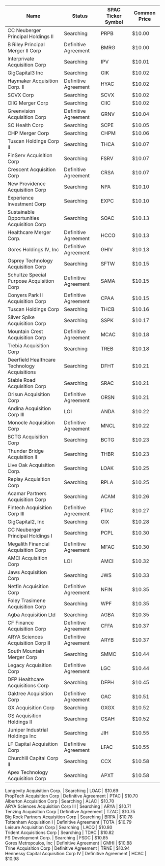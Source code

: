Name                                         | Status               | SPAC Ticker Symbol | Common Price 
-------------------------------------------- | -------------------- | ------------------ | -------------
CC Neuberger Principal Holdings II           | Searching            | PRPB               | $10.00       
B Riley Principal Merger II Corp             | Definitive Agreement | BMRG               | $10.00       
Interprivate Acquisition Corp                | Searching            | IPV                | $10.01       
GigCapital3 Inc                              | Searching            | GIK                | $10.02       
Haymaker Acquisition Corp. II                | Definitive Agreement | HYAC               | $10.02       
SCVX Corp                                    | Searching            | SCVX               | $10.02       
CIIG Merger Corp                             | Searching            | CIIC               | $10.02       
Greenvision Acquisition Corp                 | Definitive Agreement | GRNV               | $10.04       
SC Health Corp                               | Searching            | SCPE               | $10.05       
CHP Merger Corp                              | Searching            | CHPM               | $10.06       
Tuscan Holdings Corp II                      | Searching            | THCA               | $10.07       
FinServ Acquisition Corp                     | Searching            | FSRV               | $10.07       
Crescent Acquisition Corp                    | Definitive Agreement | CRSA               | $10.07       
New Providence Acquisition Corp              | Searching            | NPA                | $10.10       
Experience Investment Corp                   | Searching            | EXPC               | $10.10       
Sustainable Opportunities Acquisition Corp   | Searching            | SOAC               | $10.13       
Healthcare Merger Corp.                      | Definitive Agreement | HCCO               | $10.13       
Gores Holdings IV, Inc                       | Definitive Agreement | GHIV               | $10.13       
Osprey Technology Acquisition Corp           | Searching            | SFTW               | $10.15       
Schultze Special Purpose Acquisition Corp    | Definitive Agreement | SAMA               | $10.15       
Conyers Park II Acquisition Corp             | Definitive Agreement | CPAA               | $10.15       
Tuscan Holdings Corp                         | Searching            | THCB               | $10.16       
Silver Spike Acquisition Corp                | Searching            | SSPK               | $10.17       
Mountain Crest Acquisition Corp              | Definitive Agreement | MCAC               | $10.18       
Trebia Acquisition Corp                      | Searching            | TREB               | $10.18       
Deerfield Healthcare Technology Acquisitions | Searching            | DFHT               | $10.21       
Stable Road Acquisition Corp                 | Searching            | SRAC               | $10.21       
Orisun Acquisition Corp                      | Definitive Agreement | ORSN               | $10.21       
Andina Acquisition Corp III                  | LOI                  | ANDA               | $10.22       
Monocle Acquisition Corp                     | Definitive Agreement | MNCL               | $10.22       
BCTG Acquisition Corp                        | Searching            | BCTG               | $10.23       
Thunder Bridge Acquisition II                | Searching            | THBR               | $10.23       
Live Oak Acquisition Corp.                   | Searching            | LOAK               | $10.25       
Replay Acquisition Corp                      | Searching            | RPLA               | $10.25       
Acamar Partners Acquisition Corp             | Searching            | ACAM               | $10.26       
Fintech Acquisition Corp III                 | Definitive Agreement | FTAC               | $10.27       
GigCapital2, Inc                             | Searching            | GIX                | $10.28       
CC Neuberger Principal Holdings I            | Searching            | PCPL               | $10.30       
Megalith Financial Acquisition Corp          | Definitive Agreement | MFAC               | $10.30       
AMCI Acquisition Corp                        | LOI                  | AMCI               | $10.32       
Jaws Acquisition Corp                        | Searching            | JWS                | $10.33       
Netfin Acquisition Corp                      | Definitive Agreement | NFIN               | $10.35       
Foley Trasimene Acquisition Corp             | Searching            | WPF                | $10.35       
Agba Acquisition Ltd                         | Searching            | AGBA               | $10.35       
CF Finance Acquisition Corp                  | Definitive Agreement | CFFA               | $10.37       
ARYA Sciences Acquisition Corp II            | Definitive Agreement | ARYB               | $10.37       
South Mountain Merger Corp                   | Searching            | SMMC               | $10.44       
Legacy Acquisition Corp                      | Definitive Agreement | LGC                | $10.44       
DFP Healthcare Acquisitions Corp             | Searching            | DFPH               | $10.45       
Oaktree Acquisition Corp                     | Definitive Agreement | OAC                | $10.51       
GX Acquisition Corp                          | Searching            | GXGX               | $10.52       
GS Acquisition Holdings II                   | Searching            | GSAH               | $10.52       
Juniper Industrial Holdings Inc              | Searching            | JIH                | $10.55       
LF Capital Acquisition Corp                  | Definitive Agreement | LFAC               | $10.55       
Churchill Capital Corp II                    | Searching            | CCX                | $10.58       
Apex Technology Acquisition Corp             | Searching            | APXT               | $10.58       
Longevity Acquisition Corp.
                 | Searching            | LOAC               | $10.69       
PropTech Acquisition Corp                    | Definitive Agreement | PTAC               | $10.70       
Alberton Acquisition Corp                    | Searching            | ALAC               | $10.70       
ARYA Sciences Acquisition Corp III           | Searching            | ARYA               | $10.71       
Tenzing Acquisition Corp                     | Definitive Agreement | TZAC               | $10.75       
Big Rock Partners Acquisition Corp           | Searching            | BRPA               | $10.78       
Tottenham Acquisition I                      | Definitive Agreement | TOTA               | $10.79       
Leisure Acquisition Corp                     | Searching            | LACQ               | $10.80       
Trident Acquisitions Corp                    | Searching            | TDAC               | $10.82       
FS Development Corp.                         | Searching            | FSDC               | $10.85       
Gores Metropoulos, Inc                       | Definitive Agreement | GMHI               | $10.88       
Trine Acquisition Corp                       | Definitive Agreement | TRNE               | $10.94       
Hennessy Capital Acquisition Corp IV         | Definitive Agreement | HCAC               | $10.98       
